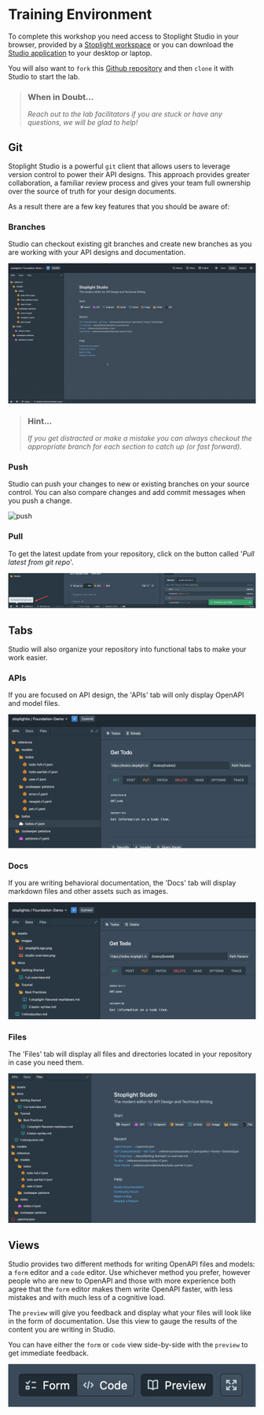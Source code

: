 # Training Environment

To complete this workshop you need access to Stoplight Studio in your browser, provided by a [Stoplight workspace](https://stoplight.io/welcome/create) or you can download the [Studio application](https://stoplight.io/studio/) to your desktop or laptop.

You will also want to `fork` this [Github repository](https://github.com/stoplightio/StudioLab) and then `clone` it with Studio to start the lab.

<!-- theme: info -->

> ### When in Doubt...
>
> *Reach out to the lab facilitators if you are stuck or have any questions, we will be glad to help!*


## Git

Stoplight Studio is a powerful `git` client that allows users to leverage version control to power their API designs. This approach provides greater collaboration, a familiar review process and gives your team full ownership over the source of truth for your design documents. 

As a result there are a few key features that you should be aware of:

### Branches

Studio can checkout existing git branches and create new branches as you are working with your API designs and documentation.

![branches](../../assets/images/branches.gif)

<!-- theme: info -->

> ### Hint...
>
>*If you get distracted or make a mistake you can always checkout the appropriate branch for each section to catch up (or fast forward).*

### Push

Studio can push your changes to new or existing branches on your source control. You can also compare changes and add commit messages when you push a change.

![push](../../assets/images/push.gif)

### Pull

To get the latest update from your repository, click on the button called '*Pull latest from git repo*'.

![pull](../../assets/images/pull.png)

## Tabs

Studio will also organize your repository into functional tabs to make your work easier. 

### APIs
If you are focused on API design, the 'APIs' tab will only display OpenAPI and model files.

![apis](../../assets/images/apis.png)

### Docs
If you are writing behavioral documentation, the 'Docs' tab will display markdown files and other assets such as images.

![docs](../../assets/images/docs.png)

### Files
The 'Files' tab will display all files and directories located in your repository in case you need them.

![files](../../assets/images/files.png)

## Views

Studio provides two different methods for writing OpenAPI files and models: a `form` editor and a `code` editor. Use whichever method you prefer, however people who are new to OpenAPI and those with more experience both agree that the `form` editor makes them write OpenAPI faster, with less mistakes and with much less of a cognitive load.

The `preview` will give you feedback and display what your files will look like in the form of documentation. Use this view to gauge the results of the content you are writing in Studio.

You can have either the `form` or `code` view side-by-side with the `preview` to get immediate feedback.

![views](../../assets/images/views.png)
